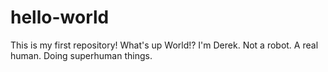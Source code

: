 # hello-world
This is my first repository!
What's up World!?
I'm Derek. Not a robot. A real human. Doing superhuman things.
